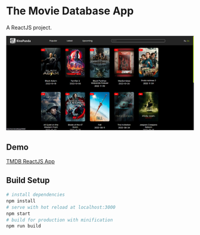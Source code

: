 # The Movie Database App
A ReactJS project.

![](https://github.com/IslomKarimberdiyev/Movie/blob/main/docs/movie.png)
## Demo
[TMDB ReactJS App](https://IslomKarimberdiyev/Movie)
## Build Setup
``` bash
# install dependencies
npm install
# serve with hot reload at localhost:3000
npm start
# build for production with minification
npm run build
```